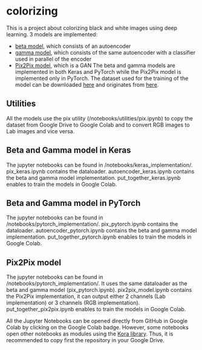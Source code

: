 # colorizing
This is a project about colorizing black and white images using deep learning. 3 models are implemented:
* [beta model][1], which consists of an autoencoder
* [gamma model][1], which consists of the same autoencoder with a classifier used in parallel of the encoder
* [Pix2Pix model][2], which is a GAN
The beta and gamma models are implemented in both Keras and PyTorch while the Pix2Pix model is implemented only in PyTorch. The dataset used for the training of the model can be downloaded [here][3] and originates from [here][4].

## Utilities
All the models use the pix utility (/notebooks/utilities/pix.ipynb) to copy the dataset from Google Drive to Google Colab and to convert RGB images to Lab images and vice versa. 

## Beta and Gamma model in Keras
The jupyter notebooks can be found in /notebooks/keras_implementation/. pix_keras.ipynb contains the dataloader. autoencoder_keras.ipynb contains the beta and gamma model implementation. put_together_keras.ipynb enables to train the models in Google Colab.

## Beta and Gamma model in PyTorch
The jupyter notebooks can be found in /notebooks/pytorch_implementation/. pix_pytorch.ipynb contains the dataloader. autoencoder_pytorch.ipynb contains the beta and gamma model implementation. put_together_pytorch.ipynb enables to train the models in Google Colab.

## Pix2Pix model
The jupyter notebooks can be found in /notebooks/pytorch_implementation/. It uses the same dataloader as the beta and gamma model (pix_pytorch.ipynb). pix2pix_model.ipynb contains the Pix2Pix implementation, it can output either 2 channels (Lab implementation) or 3 channels (RGB implementation). put_together_pix2pix.ipynb enables to train the models in Google Colab.

All the Jupyter Notebooks can be opened directly from GitHub in Google Colab by clicking on the Google Colab badge. However, some notebooks open other notebooks as modules using the [Kora library][5]. Thus, it is recommended to copy first the repository in your Google Drive.

[1]: https://emilwallner.medium.com/colorize-b-w-photos-with-a-100-line-neural-network-53d9b4449f8d "How to colorize black & white photos with just 100 lines of neural network code"
[2]: https://arxiv.org/abs/1611.07004v3 "Image-to-Image Translation with Conditional Adversarial Networks"
[3]: https://drive.google.com/file/d/1hNXR_qPwNKS-z3xNQJ4fWlEWe-zES_nX/view?usp=sharing
[4]: https://www.floydhub.com/emilwallner/projects/color/43/data
[5]: https://medium.com/r/?url=https%3A%2F%2Fpypi.org%2Fproject%2Fkora%2F
